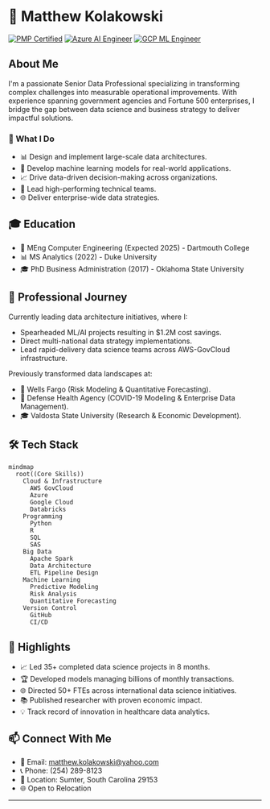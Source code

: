 # 👋 Matthew Kolakowski

[![PMP Certified](https://img.shields.io/badge/PMP-Certified-blue)](https://www.pmi.org/)
[![Azure AI Engineer](https://img.shields.io/badge/Azure-AI%20Engineer-0089D6)](https://learn.microsoft.com/en-us/azure/)
[![GCP ML Engineer](https://img.shields.io/badge/Google%20Cloud-ML%20Engineer-4285F4)](https://cloud.google.com/)

## About Me

I'm a passionate Senior Data Professional specializing in transforming complex challenges into measurable operational improvements. With experience spanning government agencies and Fortune 500 enterprises, I bridge the gap between data science and business strategy to deliver impactful solutions.

### 🎯 What I Do

- 📊 Design and implement large-scale data architectures.
- 🤖 Develop machine learning models for real-world applications.
- 📈 Drive data-driven decision-making across organizations.
- 👥 Lead high-performing technical teams.
- 🌐 Deliver enterprise-wide data strategies.

## 🎓 Education

- 🔭 MEng Computer Engineering (Expected 2025) - Dartmouth College
- 📊 MS Analytics (2022) - Duke University
- 🎓 PhD Business Administration (2017) - Oklahoma State University

## 💼 Professional Journey

Currently leading data architecture initiatives, where I:
- Spearheaded ML/AI projects resulting in $1.2M cost savings.
- Direct multi-national data strategy implementations.
- Lead rapid-delivery data science teams across AWS-GovCloud infrastructure.

Previously transformed data landscapes at:
- 🏦 Wells Fargo (Risk Modeling & Quantitative Forecasting).
- 🏥 Defense Health Agency (COVID-19 Modeling & Enterprise Data Management).
- 🎓 Valdosta State University (Research & Economic Development).

## 🛠️ Tech Stack

```mermaid
mindmap
  root((Core Skills))
    Cloud & Infrastructure
      AWS GovCloud
      Azure
      Google Cloud
      Databricks
    Programming
      Python
      R
      SQL
      SAS
    Big Data
      Apache Spark
      Data Architecture
      ETL Pipeline Design
    Machine Learning
      Predictive Modeling
      Risk Analysis
      Quantitative Forecasting
    Version Control
      GitHub
      CI/CD
```

## 🌟 Highlights

- 📈 Led 35+ completed data science projects in 8 months.
- 🏆 Developed models managing billions of monthly transactions.
- 🌐 Directed 50+ FTEs across international data science initiatives.
- 📚 Published researcher with proven economic impact.
- 💡 Track record of innovation in healthcare data analytics.

## 📫 Connect With Me

- 📧 Email: matthew.kolakowski@yahoo.com
- 📞 Phone: (254) 289-8123
- 📍 Location: Sumter, South Carolina 29153
- 🌐 Open to Relocation

---
